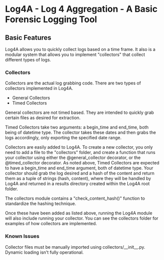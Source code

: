 # Log4A - Log 4 Aggregation - A Basic Forensic Logging Tool

## Basic Features
Log4A allows you to quickly collect logs based on a time frame. It also is a modular system that allows you to implement "collectors" that collect different types of logs.

### Collectors
Collectors are the actual log grabbing code. There are two types of collectors implemented in Log4A. 

- General Collectors
- Timed Collectors

General collectors are not timed based. They are intended to quickly grab certain files as desired for extraction.

Timed Collectors take two arguments: a begin_time and end_time, both being of datetime type. The collector takes these dates and then grabs the logs accordingly, only exporting the specified date range.

Collectors are easily added to Log4A. To create a new collector, you only need to add a file to the "collectors" folder, and create a function that runs your collector using either the @general_collector decorator, or the @timed_collector decorator. As noted above, Timed Collectors are expected to have a begin_time and end_time argument, both of datetime type. Your collector should grab the log desired and a hash of the content and return them as a tuple of strings (hash, content), where they will be handled by Log4A and returned in a results directory created within the Log4A root folder.

The collectors module contains a "check_content_hash()" function to standardize the hashing technique.

Once these have been added as listed above, running the Log4A module will also include running your collector. You can see the collectors folder for examples of how collectors are implemented.

### Known Issues
Collector files must be manually imported using collectors/\_\_init\_\_.py. Dynamic loading isn't fully operational.
